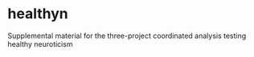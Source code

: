 # healthyn
Supplemental material for the three-project coordinated analysis testing healthy neuroticism
